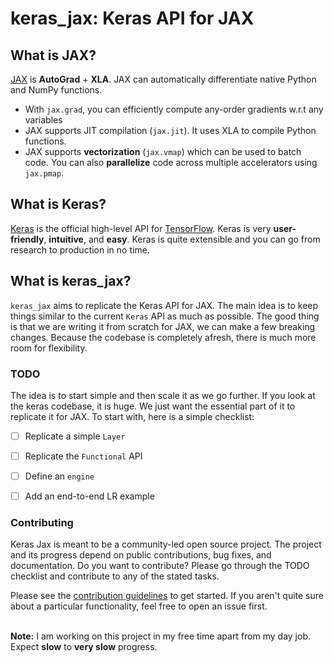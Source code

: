 # keras_jax: Keras API for JAX

## What is JAX?

[JAX](https://github.com/google/jax) is **AutoGrad** + **XLA**. JAX can automatically differentiate
native Python and NumPy functions. 

* With `jax.grad`, you can efficiently compute  any-order gradients w.r.t any variables
* JAX supports JIT compilation (`jax.jit`). It uses XLA to compile Python functions.
* JAX supports **vectorization** (`jax.vmap`) which can be used to batch code. You can also **parallelize** code across
multiple accelerators using `jax.pmap`.

## What is Keras?

[Keras](https://keras.io/) is the official high-level API for [TensorFlow](https://www.tensorflow.org/guide/keras).
Keras is very **user-friendly**, **intuitive**, and **easy**. Keras is quite extensible and you can go from research to 
production in no time. 

## What is keras_jax?

`keras_jax` aims to replicate the Keras API for JAX. The main idea is to keep things similar to the current `Keras` API
as much as possible. The good thing is that we are writing it from scratch for JAX, we can make a few breaking changes.
Because the codebase is completely afresh, there is much more room for flexibility. 


### TODO
The idea is to start simple and then scale it as we go further. If you look at the keras codebase, it is huge. 
We just want the essential part of it to replicate it for JAX. To start with, here is a simple checklist:

- [ ] Replicate a simple `Layer`
- [ ] Replicate the `Functional` API
- [ ] Define an `engine`
- [ ] Add an end-to-end LR example


### Contributing
Keras Jax is meant to be a community-led open source project. The project and its progress depend on public contributions, bug fixes, and documentation. 
Do you want to contribute? Please go through the TODO checklist and contribute to any of the stated tasks.

Please see the [contribution guidelines](CONTRIBUTING.md) to get started. If you aren't quite sure about a particular functionality,
feel free to open an issue first.





<br>**Note:** I am working on this project in my free time apart from my day job. Expect **slow** to **very slow** progress. 

